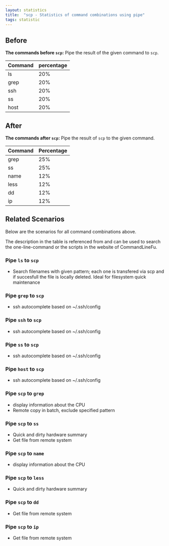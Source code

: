 ```yaml
---
layout: statistics
title:  "scp - Statistics of command combinations using pipe"
tags: statistic
---
```


## Before

__The commands before `scp`:__ Pipe the result of the given command to `scp`.

| Command | percentage |
|--------|--------|
| ls | 20% |
| grep | 20% |
| ssh | 20% |
| ss | 20% |
| host | 20% |



## After

__The commands after `scp`:__ Pipe the result of `scp` to the given command.

| Command | Percentage | 
|-------|--------|
| grep | 25% |
| ss | 25% |
| name | 12% |
| less | 12% |
| dd | 12% |
| ip | 12% |



## Related Scenarios

Below are the scenarios for all command combinations above.

The description in the table is referenced from and can be used to search the one-line-command or the scripts in the website of CommandLineFu.


### Pipe `ls` to `scp`

- Search filenames with given pattern; each one is transfered via scp and if succesfull the file is locally deleted. Ideal for filesystem quick maintenance

            
### Pipe `grep` to `scp`

- ssh autocomplete based on ~/.ssh/config

            
### Pipe `ssh` to `scp`

- ssh autocomplete based on ~/.ssh/config

            
### Pipe `ss` to `scp`

- ssh autocomplete based on ~/.ssh/config

            
### Pipe `host` to `scp`

- ssh autocomplete based on ~/.ssh/config

            


### Pipe `scp` to `grep`

- display information about the CPU
- Remote copy in batch, exclude specified pattern

            
### Pipe `scp` to `ss`

- Quick and dirty hardware summary
- Get file from remote system

            
### Pipe `scp` to `name`

- display information about the CPU

            
### Pipe `scp` to `less`

- Quick and dirty hardware summary

            
### Pipe `scp` to `dd`

- Get file from remote system

            
### Pipe `scp` to `ip`

- Get file from remote system

            
